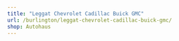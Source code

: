 ```yaml
---
title: "Leggat Chevrolet Cadillac Buick GMC"
url: /burlington/leggat-chevrolet-cadillac-buick-gmc/
shop: Autohaus
---
```

